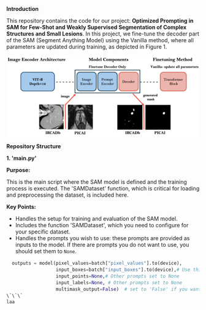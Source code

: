 **Introduction**

This repository contains the code for our project: **Optimized Prompting in SAM for Few-Shot and Weakly Supervised Segmentation of Complex Structures and Small Lesions**. In this project, we fine-tune the decoder part of the SAM (Segment Anything Model) using the Vanilla method, where all parameters are updated during training, as depicted in Figure 1. 

![Figure 1/ SAM Setup](Figure1.png)

**Repository Structure**

**1. 'main.py'**

 **Purpose:**

This is the main script where the SAM model is defined and the training process is executed. The 'SAMDataset' function, which is critical for loading and preprocessing the dataset, is included here.
 
**Key Points:**

- Handles the setup for training and evaluation of the SAM model.
- Includes the function 'SAMDataset', which you need to configure for your specific dataset.
- Handles the prompts you wish to use: these prompts are provided as inputs to the model. If there are prompts you do not want to use, you should set them to `None`.
  
```python
  outputs = model(pixel_values=batch["pixel_values"].to(device),
                  input_boxes=batch["input_boxes"].to(device),# Use this prompt
                  input_points=None,# Other prompts set to None
                  input_labels=None, # Other prompts set to None
                  multimask_output=False)  # set to 'False' if you want one mask output
\`\`\`
laa
